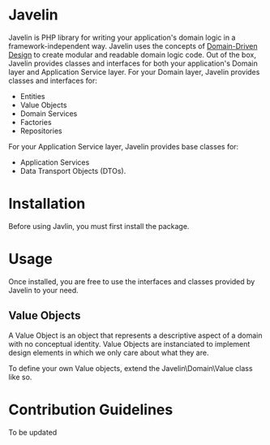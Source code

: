 # Javelin
Javelin is PHP library for writing your application's domain logic in a framework-independent way. Javelin uses the concepts of [Domain-Driven Design](https://en.wikipedia.org/wiki/Domain-driven_design) to create modular and readable domain logic code. Out of the box, Javelin provides classes and interfaces for both your application's Domain layer and Application Service layer. For your Domain layer, Javelin provides classes and interfaces for: 
- Entities
- Value Objects
- Domain Services
- Factories
- Repositories

For your Application Service layer, Javelin provides base classes for:
- Application Services
- Data Transport Objects (DTOs). 

# Installation
Before using Javlin, you must first install the package.

# Usage
Once installed, you are free to use the interfaces and classes provided by Javelin to your need. 

## Value Objects
A Value Object is an object that represents a descriptive aspect of a domain with no conceptual identity. Value Objects are instanciated to implement design elements in which we only care about what they are. 

To define your own Value objects, extend the Javelin\Domain\Value class like so.

<?php

use Javelin\Domain\Value;

class Name extends Value
{
  //
}

?>

# Contribution Guidelines
To be updated
